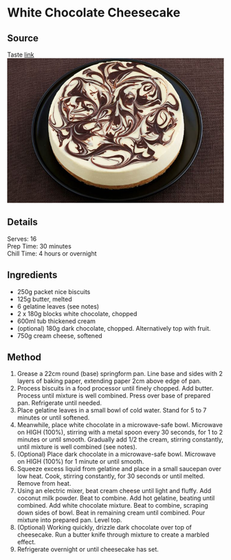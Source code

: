 # White Chocolate Cheesecake

## Source
Taste [link](https://www.taste.com.au/recipes/no-bake-white-chocolate-cheesecake/1166491c-9b8c-4afc-8031-b1b628d796a9url)\
![alt-text](./pictures/white-chocolate-cheesecake.jpeg)

## Details
Serves: 16 \
Prep Time: 30 minutes\
Chill Time: 4 hours or overnight

## Ingredients
- 250g packet nice biscuits
- 125g butter, melted
- 6 gelatine leaves (see notes)
- 2 x 180g blocks white chocolate, chopped
- 600ml tub thickened cream
- (optional) 180g dark chocolate, chopped. Alternatively top with fruit.
- 750g cream cheese, softened

## Method
1. Grease a 22cm round (base) springform pan. Line base and sides with 2 layers of baking paper, extending paper 2cm above edge of pan.
2. Process biscuits in a food processor until finely chopped. Add butter. Process until mixture is well combined. Press over base of prepared pan. Refrigerate until needed.
3. Place gelatine leaves in a small bowl of cold water. Stand for 5 to 7 minutes or until softened.
4. Meanwhile, place white chocolate in a microwave-safe bowl. Microwave on HIGH (100%), stirring with a metal spoon every 30 seconds, for 1 to 2 minutes or until smooth. Gradually add 1/2 the cream, stirring constantly, until mixture is well combined (see notes).
5. (Optional) Place dark chocolate in a microwave-safe bowl. Microwave on HIGH (100%) for 1 minute or until smooth.
6. Squeeze excess liquid from gelatine and place in a small saucepan over low heat. Cook, stirring constantly, for 30 seconds or until melted. Remove from heat.
7. Using an electric mixer, beat cream cheese until light and fluffy. Add coconut milk powder. Beat to combine. Add hot gelatine, beating until combined. Add white chocolate mixture. Beat to combine, scraping down sides of bowl. Beat in remaining cream until combined. Pour mixture into prepared pan. Level top.
8. (Optional) Working quickly, drizzle dark chocolate over top of cheesecake. Run a butter knife through mixture to create a marbled effect.
9. Refrigerate overnight or until cheesecake has set.